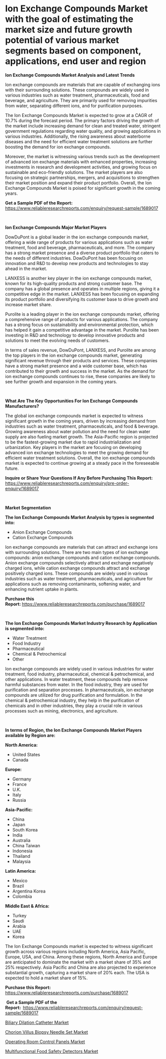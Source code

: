 <p><h1>Ion Exchange Compounds Market with the goal of estimating the market size and future growth potential of various market segments based on component, applications, end user and region</h1></p><p><strong>Ion Exchange Compounds Market Analysis and Latest Trends</strong></p>
<p><p>Ion exchange compounds are materials that are capable of exchanging ions with their surrounding solutions. These compounds are widely used in various industries such as water treatment, pharmaceuticals, food and beverage, and agriculture. They are primarily used for removing impurities from water, separating different ions, and for purification purposes.</p><p>The Ion Exchange Compounds Market is expected to grow at a CAGR of 10.7% during the forecast period. The primary factors driving the growth of the market include increasing demand for clean and treated water, stringent government regulations regarding water quality, and growing applications in various industries. Additionally, the rising awareness about waterborne diseases and the need for efficient water treatment solutions are further boosting the demand for ion exchange compounds.</p><p>Moreover, the market is witnessing various trends such as the development of advanced ion exchange materials with enhanced properties, increasing investments in research and development activities, and growing focus on sustainable and eco-friendly solutions. The market players are also focusing on strategic partnerships, mergers, and acquisitions to strengthen their market position and expand their product portfolio. Overall, the Ion Exchange Compounds Market is poised for significant growth in the coming years.</p></p>
<p><strong>Get a Sample PDF of the Report:&nbsp;</strong> <a href="https://www.reliableresearchreports.com/enquiry/request-sample/1689017">https://www.reliableresearchreports.com/enquiry/request-sample/1689017</a></p>
<p>&nbsp;</p>
<p><strong>Ion Exchange Compounds Major Market Players</strong></p>
<p><p>DowDuPont is a global leader in the ion exchange compounds market, offering a wide range of products for various applications such as water treatment, food and beverage, pharmaceuticals, and more. The company has a strong market presence and a diverse product portfolio that caters to the needs of different industries. DowDuPont has been focusing on innovation and R&D to develop new products and technologies to stay ahead in the market.</p><p>LANXESS is another key player in the ion exchange compounds market, known for its high-quality products and strong customer base. The company has a global presence and operates in multiple regions, giving it a competitive edge in the market. LANXESS has been focusing on expanding its product portfolio and diversifying its customer base to drive growth and increase market share.</p><p>Purolite is a leading player in the ion exchange compounds market, offering a comprehensive range of products for various applications. The company has a strong focus on sustainability and environmental protection, which has helped it gain a competitive advantage in the market. Purolite has been investing in R&D and technology to develop innovative products and solutions to meet the evolving needs of customers.</p><p>In terms of sales revenue, DowDuPont, LANXESS, and Purolite are among the top players in the ion exchange compounds market, generating significant revenue through their products and services. These companies have a strong market presence and a wide customer base, which has contributed to their growth and success in the market. As the demand for ion exchange compounds continues to rise, these companies are likely to see further growth and expansion in the coming years.</p></p>
<p>&nbsp;</p>
<p><strong>What Are The Key Opportunities For Ion Exchange Compounds Manufacturers?</strong></p>
<p><p>The global ion exchange compounds market is expected to witness significant growth in the coming years, driven by increasing demand from industries such as water treatment, pharmaceuticals, and food & beverage. Growing awareness about water pollution and the need for clean water supply are also fueling market growth. The Asia-Pacific region is projected to be the fastest-growing market due to rapid industrialization and urbanization. Key players in the market are focusing on developing advanced ion exchange technologies to meet the growing demand for efficient water treatment solutions. Overall, the ion exchange compounds market is expected to continue growing at a steady pace in the foreseeable future.</p></p>
<p><strong>Inquire or Share Your Questions If Any Before Purchasing This Report:</strong> <a href="https://www.reliableresearchreports.com/enquiry/pre-order-enquiry/1689017">https://www.reliableresearchreports.com/enquiry/pre-order-enquiry/1689017</a></p>
<p>&nbsp;</p>
<p><strong>Market Segmentation</strong></p>
<p><strong>The Ion Exchange Compounds Market Analysis by types is segmented into:</strong></p>
<p><ul><li>Anion Exchange Compounds</li><li>Cation Exchange Compounds</li></ul></p>
<p><p>Ion exchange compounds are materials that can attract and exchange ions with surrounding solutions. There are two main types of ion exchange compounds: anion exchange compounds and cation exchange compounds. Anion exchange compounds selectively attract and exchange negatively charged ions, while cation exchange compounds attract and exchange positively charged ions. These compounds are widely used in various industries such as water treatment, pharmaceuticals, and agriculture for applications such as removing contaminants, softening water, and enhancing nutrient uptake in plants.</p></p>
<p><strong>Purchase this Report:&nbsp;</strong><a href="https://www.reliableresearchreports.com/purchase/1689017">https://www.reliableresearchreports.com/purchase/1689017</a></p>
<p>&nbsp;</p>
<p><strong>The Ion Exchange Compounds Market Industry Research by Application is segmented into:</strong></p>
<p><ul><li>Water Treatment</li><li>Food Industry</li><li>Pharmaceutical</li><li>Chemical & Petrochemical</li><li>Other</li></ul></p>
<p><p>Ion exchange compounds are widely used in various industries for water treatment, food industry, pharmaceutical, chemical & petrochemical, and other applications. In water treatment, these compounds help remove harmful substances from water. In the food industry, they are used for purification and separation processes. In pharmaceuticals, ion exchange compounds are utilized for drug purification and formulation. In the chemical & petrochemical industry, they help in the purification of chemicals and in other industries, they play a crucial role in various processes such as mining, electronics, and agriculture.</p></p>
<p>&nbsp;</p>
<p><strong>In terms of Region, the Ion Exchange Compounds Market Players available by Region are:</strong></p>
<p>
    <p> <strong> North America: </strong>
        <ul>
            <li>United States</li>
            <li>Canada</li>
        </ul>
        </p> 
    <p> <strong> Europe: </strong>
        <ul>
            <li>Germany</li>
            <li>France</li>
            <li>U.K.</li>
            <li>Italy</li>
            <li>Russia</li>
        </ul>
        </p> 
    <p> <strong> Asia-Pacific: </strong>
        <ul>
            <li>China</li>
            <li>Japan</li>
            <li>South Korea</li>
            <li>India</li>
            <li>Australia</li>
            <li>China Taiwan</li>
            <li>Indonesia</li>
            <li>Thailand</li>
            <li>Malaysia</li>
        </ul>
        </p> 
    <p> <strong> Latin America: </strong>
        <ul>
            <li>Mexico</li>
            <li>Brazil</li>
            <li>Argentina Korea</li>
            <li>Colombia</li>
        </ul>
        </p> 
    <p> <strong> Middle East & Africa: </strong>
        <ul>
            <li>Turkey</li>
            <li>Saudi</li>
            <li>Arabia</li>
            <li>UAE</li>
            <li>Korea</li>
        </ul>
    </p>
    </p>
<p><p>The Ion Exchange Compounds market is expected to witness significant growth across various regions including North America, Asia Pacific, Europe, USA, and China. Among these regions, North America and Europe are anticipated to dominate the market with a market share of 35% and 25% respectively. Asia Pacific and China are also projected to experience substantial growth, capturing a market share of 20% each. The USA is expected to hold a market share of 15%.</p></p>
<p><strong>Purchase this Report: </strong><a href="https://www.reliableresearchreports.com/purchase/1689017">https://www.reliableresearchreports.com/purchase/1689017</a></p>
<p>&nbsp;<strong>Get a Sample PDF of the Report:&nbsp;&nbsp;</strong><a href="https://www.reliableresearchreports.com/enquiry/request-sample/1689017">https://www.reliableresearchreports.com/enquiry/request-sample/1689017</a></p>
<p><strong></strong></p>
<p><p><a href="https://github.com/nicoletavirag/Market-Research-Report-List-2/blob/main/biliary-dilation-catheter-market.md">Biliary Dilation Catheter Market</a></p><p><a href="https://github.com/redneck06/Market-Research-Report-List-2/blob/main/chorion-villus-biopsy-needle-set-market.md">Chorion Villus Biopsy Needle Set Market</a></p><p><a href="https://github.com/peachesmcdowel1/Market-Research-Report-List-1/blob/main/operating-room-control-panels-market.md">Operating Room Control Panels Market</a></p><p><a href="https://github.com/edytherolanlouisejk1miz0wig/Market-Research-Report-List-1/blob/main/multifunctional-food-safety-detectors-market.md">Multifunctional Food Safety Detectors Market</a></p></p>